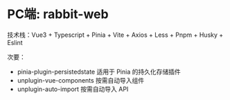 # PC端: rabbit-web

技术栈：Vue3 + Typescript + Pinia + Vite + Axios + Less + Pnpm + Husky + Eslint

次要：
- pinia-plugin-persistedstate 适用于 Pinia 的持久化存储插件
- unplugin-vue-components 按需自动导入组件
- unplugin-auto-import 按需自动导入 API
